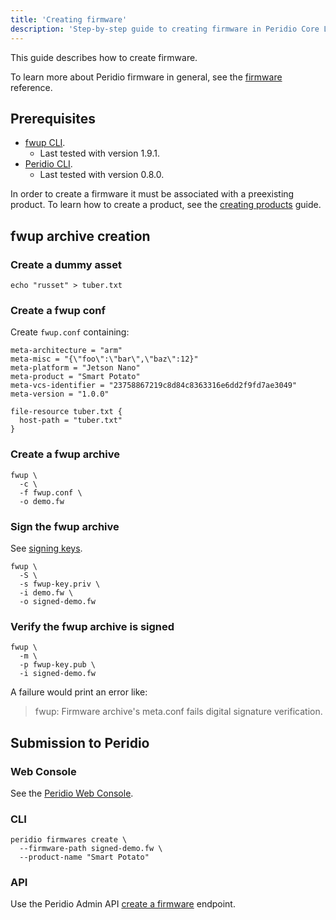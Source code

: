 ```yaml
---
title: 'Creating firmware'
description: 'Step-by-step guide to creating firmware in Peridio Core LTS for legacy device management with fwup CLI and web console instructions.'
---
```


This guide describes how to create firmware.

To learn more about Peridio firmware in general, see the [firmware](/peridio-core/reference/long-term-support/firmware) reference.

## Prerequisites

- [fwup CLI](https://github.com/fwup-home/fwup).
  - Last tested with version 1.9.1.
- [Peridio CLI](https://github.com/peridio/morel/releases).
  - Last tested with version 0.8.0.

In order to create a firmware it must be associated with a preexisting product. To learn how to create a product, see the [creating products](/peridio-core/guides/device-management/creating-products) guide.

## fwup archive creation

### Create a dummy asset

```
echo "russet" > tuber.txt
```

### Create a fwup conf

Create `fwup.conf` containing:

```
meta-architecture = "arm"
meta-misc = "{\"foo\":\"bar\",\"baz\":12}"
meta-platform = "Jetson Nano"
meta-product = "Smart Potato"
meta-vcs-identifier = "23758867219c8d84c8363316e6dd2f9fd7ae3049"
meta-version = "1.0.0"

file-resource tuber.txt {
  host-path = "tuber.txt"
}
```

### Create a fwup archive

```text
fwup \
  -c \
  -f fwup.conf \
  -o demo.fw
```

### Sign the fwup archive

See [signing keys](/peridio-core/reference/binary-management/signing-keys).

```text
fwup \
  -S \
  -s fwup-key.priv \
  -i demo.fw \
  -o signed-demo.fw
```

### Verify the fwup archive is signed

```text
fwup \
  -m \
  -p fwup-key.pub \
  -i signed-demo.fw
```

A failure would print an error like:

> fwup: Firmware archive's meta.conf fails digital signature verification.

## Submission to Peridio

### Web Console

See the [Peridio Web Console](https://console.peridio.com).

### CLI

```
peridio firmwares create \
  --firmware-path signed-demo.fw \
  --product-name "Smart Potato"
```

### API

Use the Peridio Admin API [create a firmware](/peridio-core/tools/admin-api#firmware/operation/create-a-firmware) endpoint.
